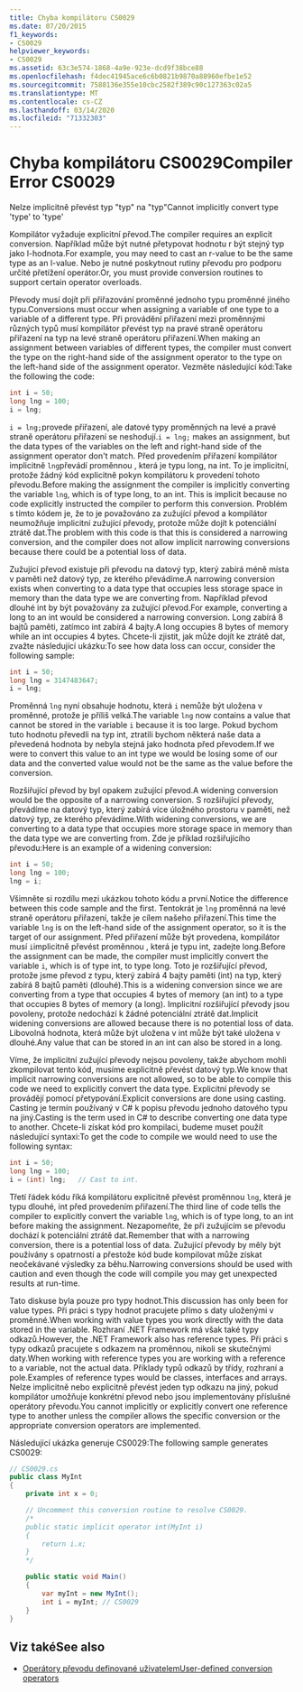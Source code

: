 ```yaml
---
title: Chyba kompilátoru CS0029
ms.date: 07/20/2015
f1_keywords:
- CS0029
helpviewer_keywords:
- CS0029
ms.assetid: 63c3e574-1868-4a9e-923e-dcd9f38bce88
ms.openlocfilehash: f4dec41945ace6c6b0821b9870a88960efbe1e52
ms.sourcegitcommit: 7588136e355e10cbc2582f389c90c127363c02a5
ms.translationtype: MT
ms.contentlocale: cs-CZ
ms.lasthandoff: 03/14/2020
ms.locfileid: "71332303"
---
```

# <a name="compiler-error-cs0029"></a><span data-ttu-id="27432-102">Chyba kompilátoru CS0029</span><span class="sxs-lookup"><span data-stu-id="27432-102">Compiler Error CS0029</span></span>

<span data-ttu-id="27432-103">Nelze implicitně převést typ "typ" na "typ"</span><span class="sxs-lookup"><span data-stu-id="27432-103">Cannot implicitly convert type 'type' to 'type'</span></span>

 <span data-ttu-id="27432-104">Kompilátor vyžaduje explicitní převod.</span><span class="sxs-lookup"><span data-stu-id="27432-104">The compiler requires an explicit conversion.</span></span> <span data-ttu-id="27432-105">Například může být nutné přetypovat hodnotu r být stejný typ jako l-hodnota.</span><span class="sxs-lookup"><span data-stu-id="27432-105">For example, you may need to cast an r-value to be the same type as an l-value.</span></span> <span data-ttu-id="27432-106">Nebo je nutné poskytnout rutiny převodu pro podporu určité přetížení operátor.</span><span class="sxs-lookup"><span data-stu-id="27432-106">Or, you must provide conversion routines to support certain operator overloads.</span></span>

 <span data-ttu-id="27432-107">Převody musí dojít při přiřazování proměnné jednoho typu proměnné jiného typu.</span><span class="sxs-lookup"><span data-stu-id="27432-107">Conversions must occur when assigning a variable of one type to a variable of a different type.</span></span> <span data-ttu-id="27432-108">Při provádění přiřazení mezi proměnnými různých typů musí kompilátor převést typ na pravé straně operátoru přiřazení na typ na levé straně operátoru přiřazení.</span><span class="sxs-lookup"><span data-stu-id="27432-108">When making an assignment between variables of different types, the compiler must convert the type on the right-hand side of the assignment operator to the type on the left-hand side of the assignment operator.</span></span> <span data-ttu-id="27432-109">Vezměte následující kód:</span><span class="sxs-lookup"><span data-stu-id="27432-109">Take the following the code:</span></span>

```csharp
int i = 50;
long lng = 100;
i = lng;
```

 <span data-ttu-id="27432-110">`i = lng;`provede přiřazení, ale datové typy proměnných na levé a pravé straně operátoru přiřazení se neshodují.</span><span class="sxs-lookup"><span data-stu-id="27432-110">`i = lng;` makes an assignment, but the data types of the variables on the left and right-hand side of the assignment operator don't match.</span></span> <span data-ttu-id="27432-111">Před provedením přiřazení kompilátor implicitně `lng`převádí proměnnou , která je typu long, na int. To je implicitní, protože žádný kód explicitně pokyn kompilátoru k provedení tohoto převodu.</span><span class="sxs-lookup"><span data-stu-id="27432-111">Before making the assignment the compiler is implicitly converting the variable `lng`, which is of type long, to an int. This is implicit because no code explicitly instructed the compiler to perform this conversion.</span></span> <span data-ttu-id="27432-112">Problém s tímto kódem je, že to je považováno za zužující převod a kompilátor neumožňuje implicitní zužující převody, protože může dojít k potenciální ztrátě dat.</span><span class="sxs-lookup"><span data-stu-id="27432-112">The problem with this code is that this is considered a narrowing conversion, and the compiler does not allow implicit narrowing conversions because there could be a potential loss of data.</span></span>

 <span data-ttu-id="27432-113">Zužující převod existuje při převodu na datový typ, který zabírá méně místa v paměti než datový typ, ze kterého převádíme.</span><span class="sxs-lookup"><span data-stu-id="27432-113">A narrowing conversion exists when converting to a data type that occupies less storage space in memory than the data type we are converting from.</span></span> <span data-ttu-id="27432-114">Například převod dlouhé int by být považovány za zužující převod.</span><span class="sxs-lookup"><span data-stu-id="27432-114">For example, converting a long to an int would be considered a narrowing conversion.</span></span> <span data-ttu-id="27432-115">Long zabírá 8 bajtů paměti, zatímco int zabírá 4 bajty.</span><span class="sxs-lookup"><span data-stu-id="27432-115">A long occupies 8 bytes of memory while an int occupies 4 bytes.</span></span> <span data-ttu-id="27432-116">Chcete-li zjistit, jak může dojít ke ztrátě dat, zvažte následující ukázku:</span><span class="sxs-lookup"><span data-stu-id="27432-116">To see how data loss can occur, consider the following sample:</span></span>

```csharp
int i = 50;
long lng = 3147483647;
i = lng;
```

 <span data-ttu-id="27432-117">Proměnná `lng` nyní obsahuje hodnotu, která `i` nemůže být uložena v proměnné, protože je příliš velká.</span><span class="sxs-lookup"><span data-stu-id="27432-117">The variable `lng` now contains a value that cannot be stored in the variable `i` because it is too large.</span></span> <span data-ttu-id="27432-118">Pokud bychom tuto hodnotu převedli na typ int, ztratili bychom některá naše data a převedená hodnota by nebyla stejná jako hodnota před převodem.</span><span class="sxs-lookup"><span data-stu-id="27432-118">If we were to convert this value to an int type we would be losing some of our data and the converted value would not be the same as the value before the conversion.</span></span>

 <span data-ttu-id="27432-119">Rozšiřující převod by byl opakem zužující převod.</span><span class="sxs-lookup"><span data-stu-id="27432-119">A widening conversion would be the opposite of a narrowing conversion.</span></span> <span data-ttu-id="27432-120">S rozšiřující převody, převádíme na datový typ, který zabírá více úložného prostoru v paměti, než datový typ, ze kterého převádíme.</span><span class="sxs-lookup"><span data-stu-id="27432-120">With widening conversions, we are converting to a data type that occupies more storage space in memory than the data type we are converting from.</span></span> <span data-ttu-id="27432-121">Zde je příklad rozšiřujícího převodu:</span><span class="sxs-lookup"><span data-stu-id="27432-121">Here is an example of a widening conversion:</span></span>

```csharp
int i = 50;
long lng = 100;
lng = i;
```

 <span data-ttu-id="27432-122">Všimněte si rozdílu mezi ukázkou tohoto kódu a první.</span><span class="sxs-lookup"><span data-stu-id="27432-122">Notice the difference between this code sample and the first.</span></span> <span data-ttu-id="27432-123">Tentokrát je `lng` proměnná na levé straně operátoru přiřazení, takže je cílem našeho přiřazení.</span><span class="sxs-lookup"><span data-stu-id="27432-123">This time the variable `lng` is on the left-hand side of the assignment operator, so it is the target of our assignment.</span></span> <span data-ttu-id="27432-124">Před přiřazení může být provedena, kompilátor musí `i`implicitně převést proměnnou , která je typu int, zadejte long.</span><span class="sxs-lookup"><span data-stu-id="27432-124">Before the assignment can be made, the compiler must implicitly convert the variable `i`, which is of type int, to type long.</span></span> <span data-ttu-id="27432-125">Toto je rozšiřující převod, protože jsme převod z typu, který zabírá 4 bajty paměti (int) na typ, který zabírá 8 bajtů paměti (dlouhé).</span><span class="sxs-lookup"><span data-stu-id="27432-125">This is a widening conversion since we are converting from a type that occupies 4 bytes of memory (an int) to a type that occupies 8 bytes of memory (a long).</span></span> <span data-ttu-id="27432-126">Implicitní rozšiřující převody jsou povoleny, protože nedochází k žádné potenciální ztrátě dat.</span><span class="sxs-lookup"><span data-stu-id="27432-126">Implicit widening conversions are allowed because there is no potential loss of data.</span></span> <span data-ttu-id="27432-127">Libovolná hodnota, která může být uložena v int může být také uložena v dlouhé.</span><span class="sxs-lookup"><span data-stu-id="27432-127">Any value that can be stored in an int can also be stored in a long.</span></span>

 <span data-ttu-id="27432-128">Víme, že implicitní zužující převody nejsou povoleny, takže abychom mohli zkompilovat tento kód, musíme explicitně převést datový typ.</span><span class="sxs-lookup"><span data-stu-id="27432-128">We know that implicit narrowing conversions are not allowed, so to be able to compile this code we need to explicitly convert the data type.</span></span> <span data-ttu-id="27432-129">Explicitní převody se provádějí pomocí přetypování.</span><span class="sxs-lookup"><span data-stu-id="27432-129">Explicit conversions are done using casting.</span></span> <span data-ttu-id="27432-130">Casting je termín používaný v C# k popisu převodu jednoho datového typu na jiný.</span><span class="sxs-lookup"><span data-stu-id="27432-130">Casting is the term used in C# to describe converting one data type to another.</span></span> <span data-ttu-id="27432-131">Chcete-li získat kód pro kompilaci, budeme muset použít následující syntaxi:</span><span class="sxs-lookup"><span data-stu-id="27432-131">To get the code to compile we would need to use the following syntax:</span></span>

```csharp
int i = 50;
long lng = 100;
i = (int) lng;   // Cast to int.
```

 <span data-ttu-id="27432-132">Třetí řádek kódu říká kompilátoru explicitně převést proměnnou `lng`, která je typu dlouhé, int před provedením přiřazení.</span><span class="sxs-lookup"><span data-stu-id="27432-132">The third line of code tells the compiler to explicitly convert the variable `lng`, which is of type long, to an int before making the assignment.</span></span> <span data-ttu-id="27432-133">Nezapomeňte, že při zužujícím se převodu dochází k potenciální ztrátě dat.</span><span class="sxs-lookup"><span data-stu-id="27432-133">Remember that with a narrowing conversion, there is a potential loss of data.</span></span> <span data-ttu-id="27432-134">Zužující převody by měly být používány s opatrností a přestože kód bude kompilovat může získat neočekávané výsledky za běhu.</span><span class="sxs-lookup"><span data-stu-id="27432-134">Narrowing conversions should be used with caution and even though the code will compile you may get unexpected results at run-time.</span></span>

 <span data-ttu-id="27432-135">Tato diskuse byla pouze pro typy hodnot.</span><span class="sxs-lookup"><span data-stu-id="27432-135">This discussion has only been for value types.</span></span> <span data-ttu-id="27432-136">Při práci s typy hodnot pracujete přímo s daty uloženými v proměnné.</span><span class="sxs-lookup"><span data-stu-id="27432-136">When working with value types you work directly with the data stored in the variable.</span></span> <span data-ttu-id="27432-137">Rozhraní .NET Framework má však také typy odkazů.</span><span class="sxs-lookup"><span data-stu-id="27432-137">However, the .NET Framework also has reference types.</span></span> <span data-ttu-id="27432-138">Při práci s typy odkazů pracujete s odkazem na proměnnou, nikoli se skutečnými daty.</span><span class="sxs-lookup"><span data-stu-id="27432-138">When working with reference types you are working with a reference to a variable, not the actual data.</span></span> <span data-ttu-id="27432-139">Příklady typů odkazů by třídy, rozhraní a pole.</span><span class="sxs-lookup"><span data-stu-id="27432-139">Examples of reference types would be classes, interfaces and arrays.</span></span> <span data-ttu-id="27432-140">Nelze implicitně nebo explicitně převést jeden typ odkazu na jiný, pokud kompilátor umožňuje konkrétní převod nebo jsou implementovány příslušné operátory převodu.</span><span class="sxs-lookup"><span data-stu-id="27432-140">You cannot implicitly or explicitly convert one reference type to another unless the compiler allows the specific conversion or the appropriate conversion operators are implemented.</span></span>

 <span data-ttu-id="27432-141">Následující ukázka generuje CS0029:</span><span class="sxs-lookup"><span data-stu-id="27432-141">The following sample generates CS0029:</span></span>

```csharp
// CS0029.cs
public class MyInt
{
    private int x = 0;

    // Uncomment this conversion routine to resolve CS0029.
    /*
    public static implicit operator int(MyInt i)
    {
        return i.x;
    }
    */

    public static void Main()
    {
        var myInt = new MyInt();
        int i = myInt; // CS0029
    }
}
```

## <a name="see-also"></a><span data-ttu-id="27432-142">Viz také</span><span class="sxs-lookup"><span data-stu-id="27432-142">See also</span></span>

- [<span data-ttu-id="27432-143">Operátory převodu definované uživatelem</span><span class="sxs-lookup"><span data-stu-id="27432-143">User-defined conversion operators</span></span>](../operators/user-defined-conversion-operators.md)
